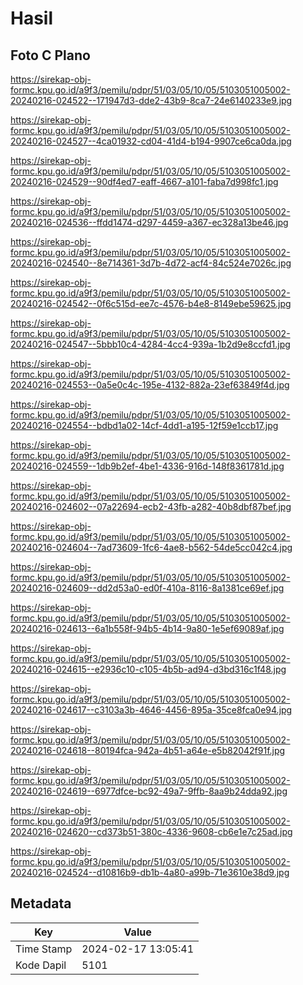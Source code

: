 # Hasil

## Foto C Plano

https://sirekap-obj-formc.kpu.go.id/a9f3/pemilu/pdpr/51/03/05/10/05/5103051005002-20240216-024522--171947d3-dde2-43b9-8ca7-24e6140233e9.jpg

https://sirekap-obj-formc.kpu.go.id/a9f3/pemilu/pdpr/51/03/05/10/05/5103051005002-20240216-024527--4ca01932-cd04-41d4-b194-9907ce6ca0da.jpg

https://sirekap-obj-formc.kpu.go.id/a9f3/pemilu/pdpr/51/03/05/10/05/5103051005002-20240216-024529--90df4ed7-eaff-4667-a101-faba7d998fc1.jpg

https://sirekap-obj-formc.kpu.go.id/a9f3/pemilu/pdpr/51/03/05/10/05/5103051005002-20240216-024536--ffdd1474-d297-4459-a367-ec328a13be46.jpg

https://sirekap-obj-formc.kpu.go.id/a9f3/pemilu/pdpr/51/03/05/10/05/5103051005002-20240216-024540--8e714361-3d7b-4d72-acf4-84c524e7026c.jpg

https://sirekap-obj-formc.kpu.go.id/a9f3/pemilu/pdpr/51/03/05/10/05/5103051005002-20240216-024542--0f6c515d-ee7c-4576-b4e8-8149ebe59625.jpg

https://sirekap-obj-formc.kpu.go.id/a9f3/pemilu/pdpr/51/03/05/10/05/5103051005002-20240216-024547--5bbb10c4-4284-4cc4-939a-1b2d9e8ccfd1.jpg

https://sirekap-obj-formc.kpu.go.id/a9f3/pemilu/pdpr/51/03/05/10/05/5103051005002-20240216-024553--0a5e0c4c-195e-4132-882a-23ef63849f4d.jpg

https://sirekap-obj-formc.kpu.go.id/a9f3/pemilu/pdpr/51/03/05/10/05/5103051005002-20240216-024554--bdbd1a02-14cf-4dd1-a195-12f59e1ccb17.jpg

https://sirekap-obj-formc.kpu.go.id/a9f3/pemilu/pdpr/51/03/05/10/05/5103051005002-20240216-024559--1db9b2ef-4be1-4336-916d-148f8361781d.jpg

https://sirekap-obj-formc.kpu.go.id/a9f3/pemilu/pdpr/51/03/05/10/05/5103051005002-20240216-024602--07a22694-ecb2-43fb-a282-40b8dbf87bef.jpg

https://sirekap-obj-formc.kpu.go.id/a9f3/pemilu/pdpr/51/03/05/10/05/5103051005002-20240216-024604--7ad73609-1fc6-4ae8-b562-54de5cc042c4.jpg

https://sirekap-obj-formc.kpu.go.id/a9f3/pemilu/pdpr/51/03/05/10/05/5103051005002-20240216-024609--dd2d53a0-ed0f-410a-8116-8a1381ce69ef.jpg

https://sirekap-obj-formc.kpu.go.id/a9f3/pemilu/pdpr/51/03/05/10/05/5103051005002-20240216-024613--6a1b558f-94b5-4b14-9a80-1e5ef69089af.jpg

https://sirekap-obj-formc.kpu.go.id/a9f3/pemilu/pdpr/51/03/05/10/05/5103051005002-20240216-024615--e2936c10-c105-4b5b-ad94-d3bd316c1f48.jpg

https://sirekap-obj-formc.kpu.go.id/a9f3/pemilu/pdpr/51/03/05/10/05/5103051005002-20240216-024617--c3103a3b-4646-4456-895a-35ce8fca0e94.jpg

https://sirekap-obj-formc.kpu.go.id/a9f3/pemilu/pdpr/51/03/05/10/05/5103051005002-20240216-024618--80194fca-942a-4b51-a64e-e5b82042f91f.jpg

https://sirekap-obj-formc.kpu.go.id/a9f3/pemilu/pdpr/51/03/05/10/05/5103051005002-20240216-024619--6977dfce-bc92-49a7-9ffb-8aa9b24dda92.jpg

https://sirekap-obj-formc.kpu.go.id/a9f3/pemilu/pdpr/51/03/05/10/05/5103051005002-20240216-024620--cd373b51-380c-4336-9608-cb6e1e7c25ad.jpg

https://sirekap-obj-formc.kpu.go.id/a9f3/pemilu/pdpr/51/03/05/10/05/5103051005002-20240216-024524--d10816b9-db1b-4a80-a99b-71e3610e38d9.jpg


## Metadata

| Key        | Value               |
| ---------- | ------------------- |
| Time Stamp | 2024-02-17 13:05:41 |
| Kode Dapil | 5101                |



